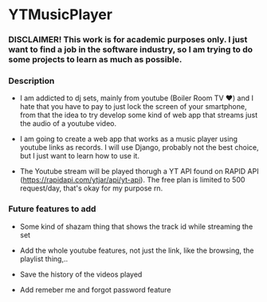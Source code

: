 # YTMusicPlayer

### DISCLAIMER! This work is for academic purposes only. I just want to find a job in the software industry, so I am trying to do some projects to learn as much as possible.

### Description

- I am addicted to dj sets, mainly from youtube (Boiler Room TV ❤) and I hate that you have to pay to just lock the screen of your smartphone, from that the idea to try develop some kind of web app that streams just the audio of a youtube video.

- I am going to create a web app that works as a music player using youtube links as records. I will use Django, probably not the best choice, but I just want to learn how to use it.

- The Youtube stream will be played thorugh a YT API found on RAPID API (https://rapidapi.com/ytjar/api/yt-api). The free plan is limited to 500 request/day, that's okay for my purpose rn.

### Future features to add

- Some kind of shazam thing that shows the track id while streaming the set

- Add the whole youtube features, not just the link, like the browsing, the playlist thing,..

- Save the history of the videos played

- Add remeber me and forgot password feature
